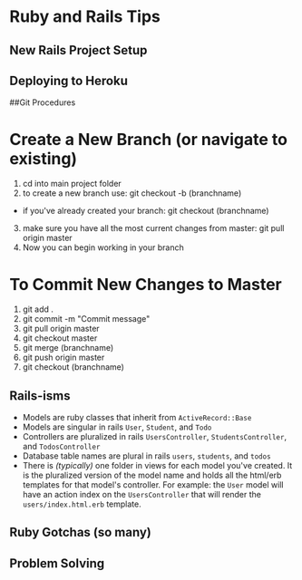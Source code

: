 # Ruby and Rails Tips

## New Rails Project Setup

## Deploying to Heroku

##Git Procedures
# Create a New Branch (or navigate to existing)
1) cd into main project folder
2) to create a new branch use: git checkout -b (branchname)
  * if you've already created your branch: git checkout (branchname)
3) make sure you have all the most current changes from master: git pull origin master
4) Now you can begin working in your branch

# To Commit New Changes to Master
1) git add .
2) git commit -m "Commit message"
3) git pull origin master
4) git checkout master
5) git merge (branchname)
6) git push origin master
7) git checkout (branchname)

## Rails-isms
  - Models are ruby classes that inherit from `ActiveRecord::Base`
  - Models are singular in rails `User`, `Student`, and `Todo`
  - Controllers are pluralized in rails `UsersController`, `StudentsController`, and `TodosController`
  - Database table names are plural in rails `users`, `students`, and `todos`
  - There is _(typically)_ one folder in views for each model you've created. It is the pluralized version of the model name and holds all the html/erb templates for that model's controller. For example: the `User` model will have an action index on the `UsersController` that will render the `users/index.html.erb` template.
## Ruby Gotchas (so many)

## Problem Solving

